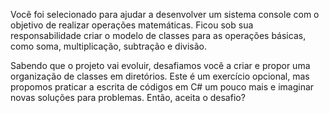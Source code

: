 Você foi selecionado para ajudar a desenvolver um sistema console com o objetivo de realizar operações matemáticas. Ficou sob sua responsabilidade criar o modelo de classes para as operações básicas, como soma, multiplicação, subtração e divisão.

Sabendo que o projeto vai evoluir, desafiamos você a criar e propor uma organização de classes em diretórios. Este é um exercício opcional, mas propomos praticar a escrita de códigos em C# um pouco mais e imaginar novas soluções para problemas. Então, aceita o desafio?